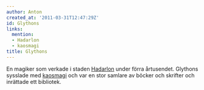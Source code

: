 ```yaml
---
author: Anton
created_at: '2011-03-31T12:47:29Z'
id: Glythons
links:
  mention:
  - Hadarlon
  - kaosmagi
title: Glythons
---
```


En magiker som verkade i staden [Hadarlon] under förra årtusendet. Glythons sysslade med [kaosmagi]
och var en stor samlare av böcker och skrifter och inrättade ett bibliotek.

  [Hadarlon]: Hadarlon
  [kaosmagi]: kaosmagi
